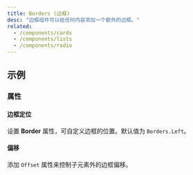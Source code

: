 ```yaml
---
title: Borders (边框)
desc: "边框组件可以给任何内容添加一个额外的边框。"
related:
  - /components/cards
  - /components/lists
  - /components/radio
---
```


## 示例

### 属性

#### 边框定位

设置 **Border** 属性，可自定义边框的位置。默认值为 `Borders.Left`。

<masa-example file="Examples.borders.Border"></masa-example>

#### 偏移

添加 `Offset` 属性来控制子元素外的边框偏移。

<masa-example file="Examples.borders.Offset"></masa-example>
